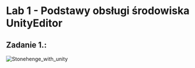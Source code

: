 # Lab 1 - Podstawy obsługi środowiska UnityEditor

## Zadanie 1.: 
![Stonehenge_with_unity](stonehenge.png)
